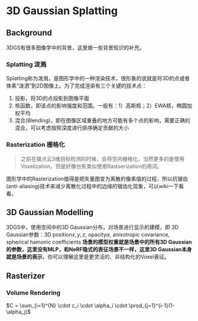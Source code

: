 # 3D Gaussian Splatting

## Background
3DGS有很多图像学中的背景，这里做一些背景知识的补充。

### Splatting 泼溅

Splatting称为泼溅，是图形学中的一种渲染技术，很形象的说就是将3D的点或者体素“泼洒”到2D图像上。为了完成渲染有三个关键的技术点：
1. 投影，将3D的点投影到图像平面
2. 核函数，即该点的影响强度和范围。一般有：1）高斯核；2）EWA核，椭圆加权平均
3. 混合(Blending)，即在图像区域重叠的地方可能有多个点的影响，需要正确的混合，可以考虑按照深度进行排序确定贡献的大小

### Rasterization 栅格化

> 之前在做点云3维目标检测的时候，会将空间栅格化，当然更多的是使用Voxelization，但是好像也有类似使用Rastserization的用词。

图形学中的Rasterization值得是把矢量图变为离散的像素值的过程，所以抗锯齿(anti-aliasing)技术来减少离散化过程中的边缘的锯齿化现象，可以wiki一下看看。


## 3D Gaussian Modelling
3DGS中，使用空间中的3D Gaussian分布，对场景进行显示的建模，即
3D Gaussian参数：3D position$x,y,z$, opacity$\alpha$, anisotropic covariance, spherical hamonic coefficients
**场景的模型权重就是场景中的所有3D Gaussian的参数，这里没有MLP，和NeRF隐式的表征场景不一样，这里3D Gaussian本身就是场景的表示**，你可以理解这里是更灵活的、非结构化的Voxel表征。


##  Rasterizer

### Volume Rendering

$C = \sum_{i=1}^{N}  \cdot c_i \cdot \alpha_i \cdot \prod_{j=1}^{i-1}(1-\alpha_j)$
